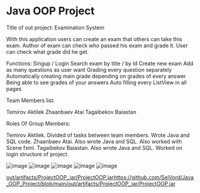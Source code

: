 # Java OOP Project

Title of out project: Examination System


With this application users can create an exam that others can take this exam. Author of exam can check who passed his exam and grade it. User can check what grade did he get.


Functions:
Singup / Login
Search exam by title / by Id
Create new exam
Add as many questions as user want
Grading every question separately
Automatically creating main grade depending on grades of every answer
Being able to see grades of your answers
Auto filling every ListView in all pages


Team Members list:

Temirov Aktilek
Zhaanbaev Atai
Tagaibekov Baiastan


Roles Of Group Members:

Temirov Aktilek. Divided of tasks between team members. Wrote Java and SQL code.
Zhaanbaev Atai. Also wrote Java and SQL. Also worked with Scene fxml.
Tagaibekov Baiastan. Also wrote Java and SQL. Worked on login structure of project.


![image](https://github.com/SelVord/Java_OOP_Project/assets/103207943/7337d569-f8d8-4c60-a0c0-097486504c58)
![image](https://github.com/SelVord/Java_OOP_Project/assets/103207943/ed669953-3984-4c01-99c8-c337499c2112)
![image](https://github.com/SelVord/Java_OOP_Project/assets/103207943/b404cd85-8e89-47e1-a470-882b2e17f954)
![image](https://github.com/SelVord/Java_OOP_Project/assets/103207943/43fb901e-5af9-4f8a-ae01-09d798f49583)
![image](https://github.com/SelVord/Java_OOP_Project/assets/103207943/8193d0f2-440d-40fb-b434-6afc4467650c)


[out/artifacts/ProjectOOP_jar/ProjectOOP.jar](https://github.com/SelVord/Java_OOP_Project/blob/main/out/artifacts/ProjectOOP_jar/ProjectOOP.jar)https://github.com/SelVord/Java_OOP_Project/blob/main/out/artifacts/ProjectOOP_jar/ProjectOOP.jar
